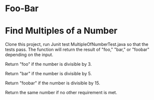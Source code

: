 # Foo-Bar
# Find Multiples of a Number

Clone this project, run Junit test MultipleOfNumberTest.java so that the tests pass. The function will return the result of "foo," "bar," or "foobar" depending on the input.

Return "foo" if the number is divisible by 3.

Return "bar" if the number is divisible by 5.

Return "foobar" if the number is divisible by 15.

Return the same number if no other requirement is met.
